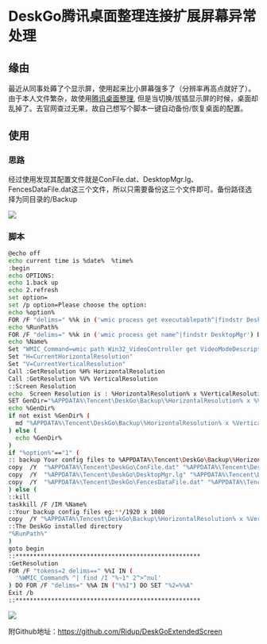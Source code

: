 # DeskGo腾讯桌面整理连接扩展屏幕异常处理

## 缘由

最近从同事处薅了个显示屏，使用起来比小屏幕强多了（分辨率再高点就好了）。  
由于本人文件繁杂，故使用[腾讯桌面整理](https://guanjia.qq.com/product/zmzl/), 但是当切换/拔插显示屏的时候，桌面却乱掉了。去官网查过无果，故自己想写个脚本一键自动备份/恢复桌面的配置。

## 使用

### 思路

经过使用发现其配置文件就是ConFile.dat、DesktopMgr.lg、FencesDataFile.dat这三个文件，所以只需要备份这三个文件即可。备份路径选择为同目录的/Backup  

![](https://gitee.com/ridup/PicGo-Images/raw/master/blog/20210113110136.png)

### 脚本

``` BASH
@echo off
echo current time is %date%  %time%
:begin
echo OPTIONS:
echo 1.back up
echo 2.refresh
set option=
set /p option=Please choose the option:
echo %option%
FOR /F "delims=" %%k in ('wmic process get executablepath^|findstr DesktopMgr') DO SET RunPath=%%k
echo %RunPath%
FOR /F "delims=" %%k in ('wmic process get name^|findstr DesktopMgr') DO SET Name=%%k
echo %Name%
Set "WMIC_Command=wmic path Win32_VideoController get VideoModeDescription^,CurrentHorizontalResolution^,CurrentVerticalResolution /format:Value"
Set "H=CurrentHorizontalResolution"
Set "V=CurrentVerticalResolution"
Call :GetResolution %H% HorizontalResolution
Call :GetResolution %V% VerticalResolution
::Screen Resolution
echo  Screen Resolution is : %HorizontalResolution% x %VerticalResolution%
SET GenDir="%APPDATA%\Tencent\DeskGo\Backup\%HorizontalResolution% x %VerticalResolution%"
echo %GenDir%
if not exist %GenDir% (
  md "%APPDATA%\Tencent\DeskGo\Backup\%HorizontalResolution% x %VerticalResolution%"
) else (
  echo %GenDir%
)
if "%option%"=="1" (
:: backup Your config files to %APPDATA%\Tencent\DeskGo\Backup\%HorizontalResolution% x %VerticalResolution%
copy  /Y  "%APPDATA%\Tencent\DeskGo\ConFile.dat" "%APPDATA%\Tencent\DeskGo\Backup\%HorizontalResolution% x %VerticalResolution%\ConFile.dat"
copy  /Y  "%APPDATA%\Tencent\DeskGo\DesktopMgr.lg" "%APPDATA%\Tencent\DeskGo\Backup\%HorizontalResolution% x %VerticalResolution%\DesktopMgr.lg"
copy  /Y  "%APPDATA%\Tencent\DeskGo\FencesDataFile.dat" "%APPDATA%\Tencent\DeskGo\Backup\%HorizontalResolution% x %VerticalResolution%\FencesDataFile.dat"
) else (
::kill
taskkill /F /IM %Name%
::Your backup config files eg:**/1920 x 1080
copy  /Y "%APPDATA%\Tencent\DeskGo\Backup\%HorizontalResolution% x %VerticalResolution%" "%APPDATA%\Tencent\DeskGo"
::The DeskGo installed directory
"%RunPath%"
)
goto begin
::****************************************************
:GetResolution 
FOR /F "tokens=2 delims==" %%I IN (
  '%WMIC_Command% ^| find /I "%~1" 2^>^nul'
) DO FOR /F "delims=" %%A IN ("%%I") DO SET "%2=%%A"
Exit /b
::****************************************************
```

![](https://cdn.jsdelivr.net/gh/ridup/PicGo-Images/blog/20210113135008.png)

附Github地址：https://github.com/Ridup/DeskGoExtendedScreen
